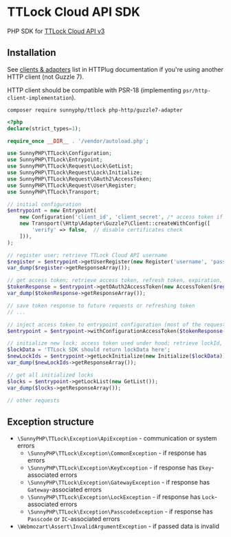 # TTLock Cloud API SDK

PHP SDK for [TTLock Cloud API v3](https://euopen.ttlock.com/document/doc?urlName=cloud/oauth2/getAccessTokenEn.html)

## Installation

See [clients & adapters](https://docs.php-http.org/en/latest/clients.html) list in HTTPlug documentation
if you're using another HTTP client (not Guzzle 7).

HTTP client should be compatible with PSR-18 (implementing `psr/http-client-implementation`).

```shell
composer require sunnyphp/ttlock php-http/guzzle7-adapter
```

```php
<?php
declare(strict_types=1);

require_once __DIR__ . '/vendor/autoload.php';

use SunnyPHP\TTLock\Configuration;
use SunnyPHP\TTLock\Entrypoint;
use SunnyPHP\TTLock\Request\Lock\GetList;
use SunnyPHP\TTLock\Request\Lock\Initialize;
use SunnyPHP\TTLock\Request\OAuth2\AccessToken;
use SunnyPHP\TTLock\Request\User\Register;
use SunnyPHP\TTLock\Transport;

// initial configuration
$entrypoint = new Entrypoint(
	new Configuration('client_id', 'client_secret', /* access token if needed */),
	new Transport(\Http\Adapter\Guzzle7\Client::createWithConfig([
		'verify' => false,	// disable certificates check
	])),
);

// register user; retrieve TTLock Cloud API username
$register = $entrypoint->getUserRegister(new Register('username', 'password'));
var_dump($register->getResponseArray());

// get access token; retrieve access token, refresh token, expiration, etc
$tokenResponse = $entrypoint->getOAuth2AccessToken(new AccessToken($register->getUsername(), 'password'));
var_dump($tokenResponse->getResponseArray());

// save token response to future requests or refreshing token
// ...

// inject access token to entrypoint configuration (most of the requests required access token)
$entrypoint = $entrypoint->withConfigurationAccessToken($tokenResponse->getAccessToken());

// initialize new lock; access token used under hood; retrieve lockId, keyId
$lockData = 'TTLock SDK should return lockData here';
$newLockIds = $entrypoint->getLockInitialize(new Initialize($lockData));
var_dump($newLockIds->getResponseArray());

// get all initialized locks
$locks = $entrypoint->getLockList(new GetList());
var_dump($locks->getResponseArray());

// other requests
```

## Exception structure

- `\SunnyPHP\TTLock\Exception\ApiException` - communication or system errors
	- `\SunnyPHP\TTLock\Exception\CommonException` - if response has errors
    - `\SunnyPHP\TTLock\Exception\KeyException` - if response has `Ekey`-associated errors
    - `\SunnyPHP\TTLock\Exception\GatewayException` - if response has `Gateway`-associated errors
    - `\SunnyPHP\TTLock\Exception\LockException` - if response has `Lock`-associated errors
    - `\SunnyPHP\TTLock\Exception\PasscodeException` - if response has `Passcode` or `IC`-associated errors
- `\Webmozart\Assert\InvalidArgumentException` - if passed data is invalid
